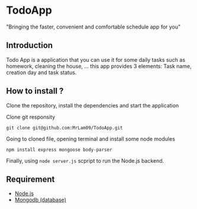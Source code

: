 # TodoApp
"Bringing the faster, convenient and comfortable schedule app for you"
## Introduction
Todo App is a application that you can use it for some daily tasks such as homework, cleaning the house, ... this app provides 3 elements: Task name, creation day and task status.

## How to install ?

Clone the repository, install the dependencies and start the application

Clone git responsity

```
git clone git@github.com:MrLam09/TodoApp.git
```

Going to cloned file, opening terminal and install some node modules 
```
npm install express mongoose body-parser
```
Finally, using `node server.js` scpript to run the Node.js backend.

## Requirement

* [Node.js](https://nodejs.org/en)
* [Mongodb (database)](https://www.mongodb.com)
